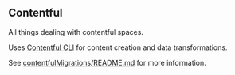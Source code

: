## Contentful
All things dealing with contentful spaces.

Uses [Contentful CLI](https://github.com/contentful/contentful-cli) for content creation and data transformations.

See [contentfulMigrations/README.md](https://github.com/ndlib/contentful/blob/master/contentfulMigrations/README.md) for more information.
